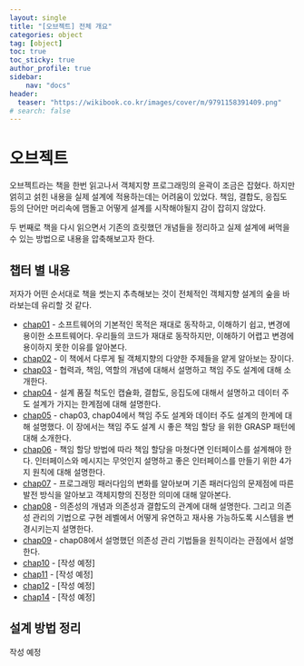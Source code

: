 ```yaml
---
layout: single
title: "[오브젝트] 전체 개요"
categories: object
tag: [object]
toc: true
toc_sticky: true
author_profile: true
sidebar:
    nav: "docs"
header:
  teaser: "https://wikibook.co.kr/images/cover/m/9791158391409.png"
# search: false
---
```

# 오브젝트

오브젝트라는 책을 한번 읽고나서 객체지향 프로그래밍의 윤곽이 조금은 잡혔다. 하지만 얽히고 섥힌 내용을 실제 설계에 적용하는데는 어려움이 있었다. 책임, 결합도, 응집도 등의 단어만 머리속에 맴돌고 어떻게 설계를 시작해야될지 감이 잡히지 않았다.

두 번째로 책을 다시 읽으면서 기존의 흐릿했던 개념들을 정리하고 실제 설계에 써먹을 수 있는 방법으로 내용을 압축해보고자 한다.

## 챕터 별 내용

저자가 어떤 순서대로 책을 썻는지 추측해보는 것이 전체적인 객체지향 설계의 숲을 바라보는데 유리할 것 같다.

- [chap01](https://dukcode.github.io/object/object-chap01/) - 소프트웨어의 기본적인 목적은 재대로 동작하고, 이해하기 쉽고, 변경에 용이한 소프트웨어다. 우리들의 코드가 재대로 동작하지만, 이해하기 어렵고 변경에 용이하지 못한 이유를 알아본다.
- [chap02](https://dukcode.github.io/object/object-chap02/) - 이 책에서 다루게 될 객체지향의 다양한 주제들을 얕게 알아보는 장이다.
- [chap03](https://dukcode.github.io/object/object-chap03/) - 협력과, 책임, 역할의 개념에 대해서 설명하고 책임 주도 설계에 대해 소개한다.
- [chap04](https://dukcode.github.io/object/object-chap04/) - 설계 품질 척도인 캡슐화, 결합도, 응집도에 대해서 설명하고 데이터 주도 설계가 가지는 한계점에 대해 설명한다.
- [chap05](https://dukcode.github.io/object/object-chap05/) - chap03, chap04에서 책임 주도 설계와 데이터 주도 설계의 한계에 대해 설명했다. 이 장에서는 책임 주도 설계 시 좋은 책임 할당 을 위한 GRASP 패턴에 대해 소개한다.
- [chap06](https://dukcode.github.io/object/object-chap06/) - 책임 할당 방법에 따라 책임 할당을 마쳤다면 인터페이스를 설계해야 한다. 인터페이스와 메시지는 무엇인지 설명하고 좋은 인터페이스를 만들기 위한 4가지 원칙에 대해 설명한다.
- [chap07](https://dukcode.github.io/object/object-chap07/) - 프로그래밍 패러다임의 변화를 알아보며 기존 패러다임의 문제점에 따른 발전 방식을 알아보고 객체지향의 진정한 의미에 대해 알아본다.
- [chap08](https://dukcode.github.io/object/object-chap08/) - 의존성의 개념과 의존성과 결합도의 관계에 대해 설명한다. 그리고 의존성 관리의 기법으로 구현 레벨에서 어떻게 유연하고 재사용 가능하도록 시스템을 변경시키는지 설명한다.
- [chap09](https://dukcode.github.io/object/object-chap09/) - chap08에서 설명했던 의존성 관리 기법들을 원칙이라는 관점에서 설명한다.
- [chap10](https://dukcode.github.io/object/object-chap10/) - [작성 예정]
- [chap11](https://dukcode.github.io/object/object-chap11/) - [작성 예정]
- [chap12](https://dukcode.github.io/object/object-chap12/) - [작성 예정]
- [chap14](https://dukcode.github.io/object/object-chap14/) - [작성 예정]

## 설계 방법 정리

작성 예정
